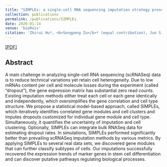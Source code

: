 ```yaml
---
title: "SIMPLEs: a single-cell RNA sequencing imputation strategy preserving gene modules and cell clusters variation"
collection: publications
permalink: /publications/SIMPLEs
date: 2020-01-14
venue: 'bioRxiv'
citation: 'Zhirui Hu*, <b>Songpeng Zu</b>* (equal contribution), Jun S. Liu. <i>bioRxiv 2020</i>'
---
```


[[PDF]](https://www.biorxiv.org/content/10.1101/2020.01.13.904649v1.full.pdf)

## Abstract
A main challenge in analyzing single-cell RNA sequencing (scRNASeq) data is to reduce technical variations yet retain cell heterogeneity. Due to low mRNAs content per cell and molecule losses during the experiment (called “dropout”), the gene expression matrix has substantial zero read counts. Existing imputation methods either treat each cell or each gene identically and independently, which oversimplifies the gene correlation and cell type structure. We propose a statistical model-based approach, called SIMPLEs, which iteratively identifies correlated gene modules and cell clusters and imputes dropouts customized for individual gene module and cell type. Simultaneously, it quantifies the uncertainty of imputation and cell clustering. Optionally, SIMPLEs can integrate bulk RNASeq data for estimating dropout rates. In simulations, SIMPLEs performed significantly better than prevailing scRNASeq imputation methods by various metrics. By applying SIMPLEs to several real data sets, we discovered gene modules that can further classify subtypes of cells. Our imputations successfully recovered the expression trends of marker genes in stem cell differentiation and can discover putative pathways regulating biological processes.
